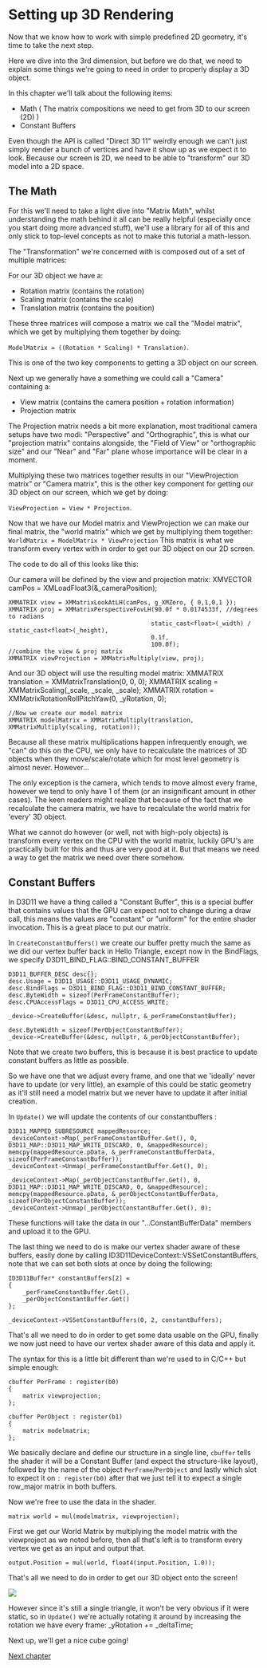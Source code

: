 # Setting up 3D Rendering

Now that we know how to work with simple predefined 2D geometry, it's time to take the next step.

Here we dive into the 3rd dimension, but before we do that, we need to explain some things we're going to need in order to properly display a 3D object.

In this chapter we'll talk about the following items:

- Math ( The matrix compositions we need to get from 3D to our screen (2D) )
- Constant Buffers

Even though the API is called "Direct 3D 11" weirdly enough we can't just simply render a bunch of vertices and have it show up as we expect it to look. 
Because our screen is 2D, we need to be able to "transform" our 3D model into a 2D space.

## The Math

For this we'll need to take a light dive into "Matrix Math", whilst understanding the math behind it all can be really helpful (especially once you start doing more advanced stuff), we'll use a library for all of this and only stick to top-level concepts as not to make this tutorial a math-lesson.

The "Transformation" we're concerned with is composed out of a set of multiple matrices:

For our 3D object we have a:

- Rotation matrix (contains the rotation)
- Scaling matrix (contains the scale)
- Translation matrix (contains the position)

These three matrices will compose a matrix we call the "Model matrix", which we get by multiplying them together by doing:

`ModelMatrix = ((Rotation * Scaling) * Translation)`. 

This is one of the two key components to getting a 3D object on our screen.

Next up we generally have a something we could call a "Camera" containing a:

- View matrix (contains the camera position + rotation information)
- Projection matrix

The Projection matrix needs a bit more explanation, most traditional camera setups have two modi: "Perspective" and "Orthographic", this is what our "projection matrix" contains alongside, the "Field of View" or "orthographic size" and our "Near" and "Far" plane whose importance will be clear in a moment. 

Multiplying these two matrices together results in our "ViewProjection matrix" or "Camera matrix", this is the other key component for getting our 3D object on our screen, which we get by doing:

`ViewProjection = View * Projection`.

Now that we have our Model matrix and ViewProjection we can make our final matrix, the "world matrix" which we get by multiplying them together: `WorldMatrix = ModelMatrix * ViewProjection`
This matrix is what we transform every vertex with in order to get our 3D object on our 2D screen.

The code to do all of this looks like this:

Our camera will be defined by the view and projection matrix:
	XMVECTOR camPos = XMLoadFloat3(&_cameraPosition);

    XMMATRIX view = XMMatrixLookAtLH(camPos, g_XMZero, { 0,1,0,1 });
    XMMATRIX proj = XMMatrixPerspectiveFovLH(90.0f * 0.0174533f, //degrees to radians
                                            static_cast<float>(_width) / static_cast<float>(_height),
                                            0.1f,
                                            100.0f);
    //combine the view & proj matrix
    XMMATRIX viewProjection = XMMatrixMultiply(view, proj);

And our 3D object will use the resulting model matrix:
    XMMATRIX translation = XMMatrixTranslation(0, 0, 0);
    XMMATRIX scaling = XMMatrixScaling(_scale, _scale, _scale);
    XMMATRIX rotation = XMMatrixRotationRollPitchYaw(0, _yRotation, 0);

    //Now we create our model matrix
    XMMATRIX modelMatrix = XMMatrixMultiply(translation, XMMatrixMultiply(scaling, rotation));

Because all these matrix multiplications happen infrequently enough, we "can" do this on the CPU, we only have to recalculate the matrices of 3D objects when they move/scale/rotate which for most level geometry is almost never. However...

The only exception is the camera, which tends to move almost every frame, however we tend to only have 1 of them (or an insignificant amount in other cases).
The keen readers might realize that because of the fact that we recalculate the camera matrix, we have to recalculate the world matrix for 'every' 3D object.

What we cannot do however (or well, not with high-poly objects) is transform every vertex on the CPU with the world matrix, luckily GPU's are practically built for this and thus are very good at it. 
But that means we need a way to get the matrix we need over there somehow.

## Constant Buffers

In D3D11 we have a thing called a "Constant Buffer", this is a special buffer that contains values that the GPU can expect not to change during a draw call, this means the values are "constant" or "uniform" for the entire shader invocation.
This is a great place to put our matrix.

In `CreateConstantBuffers()` we create our buffer pretty much the same as we did our vertex buffer back in Hello Triangle, except now in the BindFlags, we specify D3D11_BIND_FLAG::BIND_CONSTANT_BUFFER

    D3D11_BUFFER_DESC desc{};
    desc.Usage = D3D11_USAGE::D3D11_USAGE_DYNAMIC;
    desc.BindFlags = D3D11_BIND_FLAG::D3D11_BIND_CONSTANT_BUFFER;
    desc.ByteWidth = sizeof(PerFrameConstantBuffer);
    desc.CPUAccessFlags = D3D11_CPU_ACCESS_WRITE;

    _device->CreateBuffer(&desc, nullptr, &_perFrameConstantBuffer);

    desc.ByteWidth = sizeof(PerObjectConstantBuffer);
    _device->CreateBuffer(&desc, nullptr, &_perObjectConstantBuffer);

Note that we create two buffers, this is because it is best practice to update constant buffers as little as possible.

So we have one that we adjust every frame, and one that we 'ideally' never have to update (or very little), an example of this could be static geometry as it'll still need a model matrix but we never have to update it after initial creation.

In `Update()` we will update the contents of our constantbuffers :

	D3D11_MAPPED_SUBRESOURCE mappedResource;
    _deviceContext->Map(_perFrameConstantBuffer.Get(), 0, D3D11_MAP::D3D11_MAP_WRITE_DISCARD, 0, &mappedResource);
    memcpy(mappedResource.pData, &_perFrameConstantBufferData, sizeof(PerFrameConstantBuffer));
    _deviceContext->Unmap(_perFrameConstantBuffer.Get(), 0);

    _deviceContext->Map(_perObjectConstantBuffer.Get(), 0, D3D11_MAP::D3D11_MAP_WRITE_DISCARD, 0, &mappedResource);
    memcpy(mappedResource.pData, &_perObjectConstantBufferData, sizeof(PerObjectConstantBuffer));
    _deviceContext->Unmap(_perObjectConstantBuffer.Get(), 0);

These functions will take the data in our "...ConstantBufferData" members and upload it to the GPU.

The last thing we need to do is make our vertex shader aware of these buffers, easily done by calling ID3D11DeviceContext::VSSetConstantBuffers, note that we can set both slots at once by doing the following:

    ID3D11Buffer* constantBuffers[2] =
    {
        _perFrameConstantBuffer.Get(),
        _perObjectConstantBuffer.Get()
    };

    _deviceContext->VSSetConstantBuffers(0, 2, constantBuffers);
	
That's all we need to do in order to get some data usable on the GPU, finally we now just need to have our vertex shader aware of this data and apply it.

The syntax for this is a little bit different than we're used to in C/C++ but simple enough:

	cbuffer PerFrame : register(b0)
	{
		matrix viewprojection;
	};

	cbuffer PerObject : register(b1)
	{
		matrix modelmatrix;
	};
	
We basically declare and define our structure in a single line, `cbuffer` tells the shader it will be a Constant Buffer (and expect the structure-like layout), followed by the name of the object `PerFrame`/`PerObject` and lastly which slot to expect it on `: register(b0)`
after that we just tell it to expect a single row_major matrix in both buffers.

Now we're free to use the data in the shader.

    matrix world = mul(modelmatrix, viewprojection);
	
First we get our World Matrix by multiplying the model matrix with the viewproject as we noted before, then all that's left is to transform every vertex we get as an input and output that.

    output.Position = mul(world, float4(input.Position, 1.0));

That's all we need to do in order to get our 3D object onto the screen!

![](../../images/1-3-3-worldspacetriangle.png)

However since it's still a single triangle, it won't be very obvious if it were static, so in `Update()` we're actually  rotating it around by increasing the rotation we have every frame:
	_yRotation += _deltaTime;


Next up, we'll get a nice cube going!

[Next chapter](./1-3-4-3d-rendering.md)
